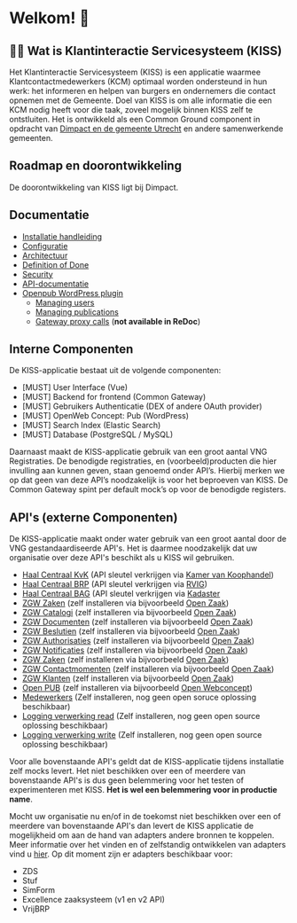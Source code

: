 
# Welkom! 👋

## 🙋‍♀️ Wat is Klantinteractie Servicesysteem (KISS)

Het Klantinteractie Servicesysteem (KISS) is een applicatie waarmee Klantcontactmedewerkers (KCM) optimaal worden ondersteund in hun werk: het informeren en helpen van burgers en ondernemers die contact opnemen met de Gemeente. Doel van KISS is om alle informatie die een KCM nodig heeft voor die taak, zoveel mogelijk binnen KISS zelf te ontstluiten. Het is ontwikkeld als een Common Ground component in opdracht van [Dimpact en de gemeente Utrecht](https://www.dimpact.nl/klantinteractie-servicesysteem) en andere samenwerkende gemeenten.


## Roadmap en doorontwikkeling

De doorontwikkeling van KISS ligt bij Dimpact. 


## Documentatie

- [Installatie handleiding](/docs/INSTALLATION.md)
- [Configuratie](/docs/CONFIGURATIE.md)
- [Architectuur](/docs/Architectuur.md)
- [Definition of Done](/docs/DEFINITIONOFDONE.md)
- [Security](/docs/SECURITY.md)
- [API-documentatie](https://redocly.github.io/redoc/?nocors&url=https://kissdevelopment-dimpact.commonground.nu/openapi.json)
- [Openpub WordPress plugin](https://github.com/Klantinteractie-Servicesysteem/Openpub#readme)
  - [Managing users](https://github.com/Klantinteractie-Servicesysteem/Openpub/blob/master/README.md#managing-users)
  - [Managing publications](https://github.com/Klantinteractie-Servicesysteem/Openpub/blob/master/README.md#managing-publications)
  - [Gateway proxy calls](https://github.com/Klantinteractie-Servicesysteem/Openpub/blob/master/README.md#proxy-communication-via-gateway) (**not available in ReDoc**)

## Interne Componenten

De KISS-applicatie bestaat uit de volgende componenten:

- [MUST]  User Interface (Vue)
- [MUST]  Backend for frontend (Common Gateway)
- [MUST]  Gebruikers Authenticatie (DEX of andere OAuth provider)
- [MUST] OpenWeb Concept: Pub   (WordPress)
- [MUST]  Search Index (Elastic Search)
- [MUST]  Database (PostgreSQL / MySQL)

Daarnaast maakt de KISS-applicatie gebruik van een groot aantal VNG Registraties. De benodigde registraties, en (voorbeeld)producten die hier invulling aan kunnen geven, staan genoemd onder API’s. Hierbij merken we op dat geen van deze API’s noodzakelijk is voor het beproeven van KISS. De Common Gateway spint per default mock’s op voor de benodigde registers.

## API's (externe Componenten)

De KISS-applicatie maakt onder water gebruik van een groot aantal door de VNG gestandaardiseerde API's. Het is daarmee noodzakelijk dat uw organisatie over deze API's beschikt als u KISS wil gebruiken.

- [Haal Centraal KvK](https://github.com/VNG-Realisatie/Haal-Centraal-HR-bevragen) (API sleutel verkrijgen via [Kamer van Koophandel](https://www.kvk.nl/producten-bestellen/koppeling-handelsregister/kvk-api/))
- [Haal Centraal BRP](https://vng-realisatie.github.io/Haal-Centraal-BRP-bevragen/) (API sleutel verkrijgen via [RVIG](https://www.rvig.nl/brp/gebruikers-van-de-basisregistratie-personen-brp))
- [Haal Centraal BAG](https://github.com/VNG-Realisatie/Haal-Centraal-BAG-bevragen) (API sleutel verkrijgen via [Kadaster](https://www.kadaster.nl/zakelijk/producten/adressen-en-gebouwen/bag-api-huidige-bevragingen)
- [ZGW Zaken](https://vng-realisatie.github.io/gemma-zaken/standaard/zaken/) (zelf installeren via bijvoorbeeld [Open Zaak](https://openzaak.org/))
- [ZGW Catalogi](https://vng-realisatie.github.io/gemma-zaken/standaard/catalogi/) (zelf installeren via bijvoorbeeld [Open Zaak](https://openzaak.org/))
- [ZGW Documenten](https://vng-realisatie.github.io/gemma-zaken/standaard/documenten/) (zelf installeren via bijvoorbeeld [Open Zaak](https://openzaak.org/))
- [ZGW Beslutien](https://vng-realisatie.github.io/gemma-zaken/standaard/besluiten/) (zelf installeren via bijvoorbeeld [Open Zaak](https://openzaak.org/))
- [ZGW Authorisaties](https://vng-realisatie.github.io/gemma-zaken/standaard/autorisaties/) (zelf installeren via bijvoorbeeld [Open Zaak](https://openzaak.org/))
- [ZGW Notificaties](https://vng-realisatie.github.io/gemma-zaken/standaard/notificaties/) (zelf installeren via bijvoorbeeld [Open Zaak](https://openzaak.org/))
- [ZGW Zaken](https://vng-realisatie.github.io/gemma-zaken/standaard/zaken/) (zelf installeren via bijvoorbeeld [Open Zaak](https://openzaak.org/))
- [ZGW Contactmomenten](https://vng-realisatie.github.io/gemma-zaken/standaard/contactmomenten/) (zelf installeren via bijvoorbeeld [Open Zaak](https://openzaak.org/))
- [ZGW Klanten](https://vng-realisatie.github.io/gemma-zaken/standaard/klanten/) (zelf installeren via bijvoorbeeld [Open Zaak](https://openzaak.org/))
- [Open PUB](https://redocly.github.io/redoc/?url=https://raw.githubusercontent.com/ConductionNL/PUB_publiccode/main/PUB_OAS.json&nocors) (zelf installeren via bijvoorbeeld [Open Webconcept](https://github.com/OpenWebconcept/open-government-publications))
- [Medewerkers](https://redocly.github.io/redoc/?url=https://raw.githubusercontent.com/ConductionNL/medewerkercatalogus/master/api/public/schema/openapi.yaml&nocors) (Zelf installeren, nog geen open soruce oplossing beschikbaar)
- [Logging verwerking read](https://redocly.github.io/redoc/?url=https://raw.githubusercontent.com/VNG-Realisatie/gemma-verwerkingenlogging/master/docs/api-read/oas-specification/logging-verwerkingen-api/openapi.yaml&nocors) (Zelf installeren, nog geen open source oplossing beschikbaar)
- [Logging verwerking write](https://redocly.github.io/redoc/?url=https://raw.githubusercontent.com/VNG-Realisatie/gemma-verwerkingenlogging/master/docs/api-write/oas-specification/logging-verwerkingen-api/openapi.yaml&nocors) (Zelf installeren, nog geen open source oplossing beschikbaar)

Voor alle bovenstaande API's geldt dat de KISS-applicatie tijdens installatie zelf mocks levert. Het niet beschikken over een of meerdere van bovenstaande API's is dus geen belemmering voor het testen of experimenteren met KISS. **Het is wel een belemmering voor in productie name**.

Mocht uw organisatie nu en/of in de toekomst niet beschikken over een of meerdere van bovenstaande API's dan levert de KISS applicatie de mogelijkheid om aan de hand van adapters andere bronnen te koppelen. Meer informatie over het vinden en of zelfstandig ontwikkelen van adapters vind u [hier](). Op dit moment zijn er adapters beschikbaar voor:

- ZDS
- Stuf
- SimForm
- Excellence zaaksysteem (v1 en v2 API)
- VrijBRP

